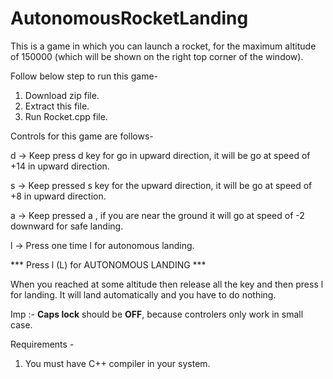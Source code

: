 # AutonomousRocketLanding

This is a game in which you can launch a rocket, for the maximum altitude of 150000  (which will be shown on the right top corner of the window).


Follow below step to run this game-

1. Download zip file. 
2. Extract this file. 
3. Run Rocket.cpp file. 


Controls for this game are follows-

d  -> Keep press d key for go in upward direction, it will be go at speed of +14 in upward direction.

s  -> Keep pressed s key for the upward direction, it will be go at speed of +8 in upward direction.

a  -> Keep pressed a , if you are near the ground it will go at speed of -2 downward for safe landing.

l  -> Press one time l for autonomous landing.



***  Press l (L) for AUTONOMOUS LANDING ***

When you reached at some altitude then release all the key and then press l for landing.
It will land automatically and you have to do nothing.

Imp :- **Caps lock** should be **OFF**, because controlers only work in small case.


Requirements -

1. You must have C++ compiler in your system. 



